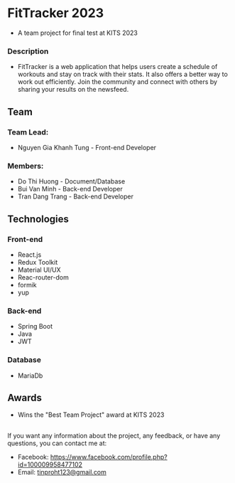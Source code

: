# FitTracker 2023
- A team project for final test at KITS 2023
### Description
- FitTracker is a web application that helps users create a schedule of workouts and stay on track with their stats. It also offers a better way to work out efficiently. Join the community and connect with others by sharing your results on the newsfeed.
## Team
### Team Lead:
- Nguyen Gia Khanh Tung - Front-end Developer
### Members:
- Do Thi Huong - Document/Database
- Bui Van Minh - Back-end Developer
- Tran Dang Trang - Back-end Developer
## Technologies
### Front-end
- React.js
- Redux Toolkit
- Material UI/UX
- Reac-router-dom
- formik
- yup
### Back-end
- Spring Boot
- Java
- JWT
### Database
- MariaDb

## Awards
- Wins the "Best Team Project" award at KITS 2023

##
If you want any information about the project, any feedback, or have any questions, you can contact me at: 
- Facebook: https://www.facebook.com/profile.php?id=100009958477102
- Email: tinproht123@gmail.com
